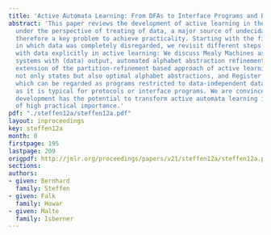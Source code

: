 ```yaml
---
title: 'Active Automata Learning: From DFAs to Interface Programs and Beyond'
abstract: 'This paper reviews the development of active learning in the last decade
  under the perspective of treating of data, a major source of undecidability, and
  therefore a key problem to achieve practicality. Starting with the first case studies,
  in which data was completely disregarded, we revisit different steps towards dealing
  with data explicitly in active learning: We discuss Mealy Machines as a model for
  systems with (data) output, automated alphabet abstraction refinement as a two-dimensional
  extension of the partition-refinement based approach of active learning for inferring
  not only states but also optimal alphabet abstractions, and Register Mealy Machines,
  which can be regarded as programs restricted to data-independent data processing
  as it is typical for protocols or interface programs. We are convinced that this
  development has the potential to transform active automata learning into a technology
  of high practical importance.'
pdf: "./steffen12a/steffen12a.pdf"
layout: inproceedings
key: steffen12a
month: 0
firstpage: 195
lastpage: 209
origpdf: http://jmlr.org/proceedings/papers/v21/steffen12a/steffen12a.pdf
sections: 
authors:
- given: Bernhard
  family: Steffen
- given: Falk
  family: Howar
- given: Malte
  family: Isberner
---
```

